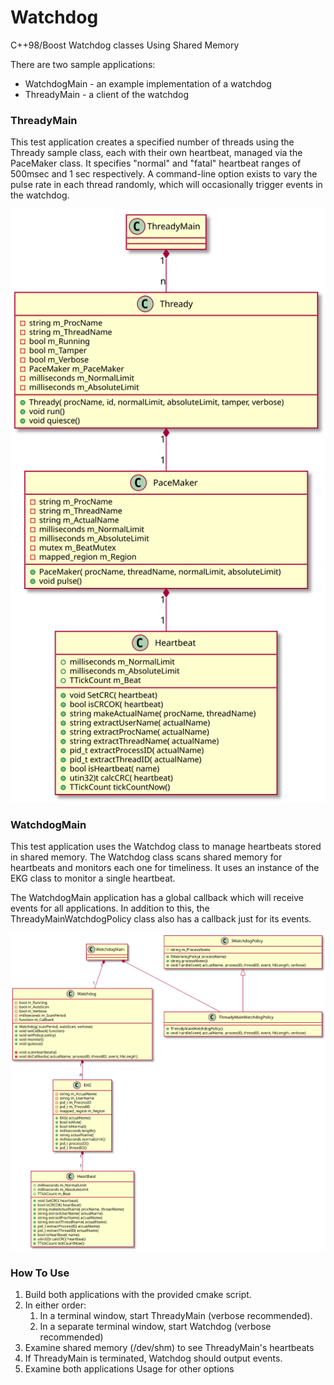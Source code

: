 # Watchdog
C++98/Boost Watchdog classes Using Shared Memory

There are two sample applications:
* WatchdogMain - an example implementation of a watchdog
* ThreadyMain - a client of the watchdog

### ThreadyMain
This test application creates a specified number of threads using the Thready sample class,
each with their own heartbeat, managed via the PaceMaker class.
It specifies "normal" and "fatal" heartbeat ranges of 500msec and 1 sec respectively.
A command-line option exists to vary the pulse rate in each thread randomly,
which will occasionally trigger events in the watchdog.

<!--
@startuml
class ThreadyMain
class Thready {
-string m_ProcName
-string m_ThreadName
-bool m_Running
-bool m_Tamper
-bool m_Verbose
-PaceMaker m_PaceMaker
-milliseconds m_NormalLimit
-milliseconds m_AbsoluteLimit

+Thready( procName, id, normalLimit, absoluteLimit, tamper, verbose)
+void run()
+void quiesce()
}
class PaceMaker {
-string m_ProcName
-string m_ThreadName
-string m_ActualName
-milliseconds m_NormalLimit
-milliseconds m_AbsoluteLimit
-mutex m_BeatMutex
-mapped_region m_Region

+PaceMaker( procName, threadName, normalLimit, absoluteLimit)
+void pulse()
}
class Heartbeat {
+milliseconds m_NormalLimit
+milliseconds m_AbsoluteLimit
+TTickCount m_Beat

+void SetCRC( heartbeat)
+bool isCRCOK( heartbeat)
+string makeActualName( procName, threadName)
+string extractUserName( actualName)
+string extractProcName( actualName)
+string extractThreadName( actualName)
+pid_t extractProcessID( actualName)
+pid_t extractThreadID( actualName)
+bool isHeartbeat( name)
+utin32)t calcCRC( heartbeat)
+TTickCount tickCountNow()
}
ThreadyMain "1" *-- "n" Thready
Thready "1" *-- "1" PaceMaker
PaceMaker "1" *-- "1" Heartbeat
@enduml

-->

![](./ThreadyMain.svg)


### WatchdogMain
This test application uses the Watchdog class to manage heartbeats stored in shared memory.
The Watchdog class scans shared memory for heartbeats and monitors each one for timeliness.
It uses an instance of the EKG class to monitor a single heartbeat.

The WatchdogMain application has a global callback which will receive events for all applications.
In addition to this, the ThreadyMainWatchdogPolicy class also has a callback just for its events.

<!--
@startuml
class WatchdogMain

class Watchdog {
-bool m_Running
-bool m_AutoScan
-bool m_Verbose
-milliseconds m_ScanPeriod
-function m_Callback

+Watchdog( scanPeriod, autoScan, verbose)
+void setCallback( function)
+void setPolicy( policy)
+void monitor()
+void quiesce()

-void scanHeartbeats()
-void doCallbacks( actualName, processID, threadID, event, hbLength)
}

class IWatchdogPolicy {
#string m_ProcessName
+IWatchdogPolicy( processName)
+string processName()
+void handleEvent( actualName, processID, threadID, event, hbLength, verbose)
}

class ThreadyMainWatchdogPolicy {
+ThreadyMainWatchdogPolicy()
+void handleEvent( actualName, processID, threadID, event, hbLength, verbose)
}

class EKG {
-string m_ActualName
-string m_UserName
-pid_t m_ProcessID
-pid_t m_ThreadID
-mapped_region m_Region

+EKG( actualName)
+bool isAlive()
+bool isNormal()
+milliseconds length()
+string actualName()
+milliseconds normalLimit()
+pid_t processID()
+pid_t threadID()
}

class Heartbeat {
+milliseconds m_NormalLimit
+milliseconds m_AbsoluteLimit
+TTickCount m_Beat

+void SetCRC( heartbeat)
+bool isCRCOK( heartbeat)
+string makeActualName( procName, threadName)
+string extractUserName( actualName)
+string extractProcName( actualName)
+string extractThreadName( actualName)
+pid_t extractProcessID( actualName)
+pid_t extractThreadID( actualName)
+bool isHeartbeat( name)
+utin32)t calcCRC( heartbeat)
+TTickCount tickCountNow()
}
WatchdogMain "1" *-- "1" Watchdog
Watchdog "1" *-- "n" EKG
EKG "1" *-- "1" Heartbeat
IWatchdogPolicy <|-- ThreadyMainWatchdogPolicy
WatchdogMain *-- ThreadyMainWatchdogPolicy
@enduml
-->

![](./WatchdogMain.svg)


### How To Use

1. Build both applications with the provided cmake script.
2. In either order:
   1. In a terminal window, start ThreadyMain (verbose recommended).
   2. In a separate terminal window, start Watchdog (verbose recommended)
3. Examine shared memory (/dev/shm) to see ThreadyMain's heartbeats
4. If ThreadyMain is terminated, Watchdog should output events.
5. Examine both applications Usage for other options 